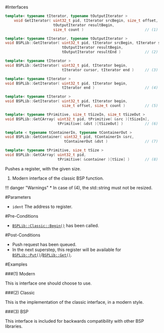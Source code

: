 #Interfaces

```cpp
template< typename tIterator, typename tOutputIterator >
    void GetIterator( uint32_t pid, tIterator srcBegin, size_t offset, 
                      tOutputIterator resultBegin, 
                      size_t count )                            // (1) Begin-Offset-Count

template< typename tIterator, typename tOutputIterator >
void BSPLib::GetIterator( uint32_t pid, tIterator srcBegin, tIterator srcCursor, 
                          tOutputIterator resultBegin,
                          tOutputIterator resultEnd )           // (2) Begin-Cursor-End

template< typename tIterator >
void BSPLib::GetIterator( uint32_t pid, tIterator begin, 
                          tIterator cursor, tIterator end )     // (3) Same Begin-Cursor-End

template< typename tIterator >
void BSPLib::GetIterator( uint32_t pid, tIterator begin, 
                          tIterator end )                       // (4) Same Begin-End

template< typename tIterator >
void BSPLib::GetIterator( uint32_t pid, tIterator begin,
                          size_t offset, size_t count )         // (5) Same Begin-Offset-Count

template< typename tPrimitive, size_t tSizeIn, size_t tSizeOut >
void BSPLib::GetCArray( uint32_t pid, tPrimitive( &src )[tSizeIn], 
                        tPrimitive( &dst )[tSizeOut] )          // (6) C-Array

template < typename tContainerIn, typename tContainerOut >
void BSPLib::GetContainer( uint32_t pid, tContainerIn &src,
                           tContainerOut &dst )                 // (7) General container    

template< typename tPrimitive, size_t tSize >
void BSPLib::GetCArray( uint32_t pid, 
                        tPrimitive( &container )[tSize] )       // (8) Same container
```

Pushes a register, with the given size. 

1. Modern interface of the classic BSP function.

!!! danger "Warnings"
     * In case of (4), the std::string must not be resized.


#Parameters

* `ident` The address to register.

#Pre-Conditions
* [`BSPLib::Classic::Begin()`](../logic/begin.md) has been called.

#Post-Conditions
* Push request has been queued.
* In the next superstep, this register will be available for [`BSPLib::Put()`](../com/put.md)/[`BSPLib::Get()`](../com/get.md).
     
#Examples

###(1) Modern

This is interface one should choose to use.

###(2) Classic

This is the implementation of the classic interface, in a modern style.

###(3) BSP

This interface is included for backwards compatibility with other BSP libraries.
